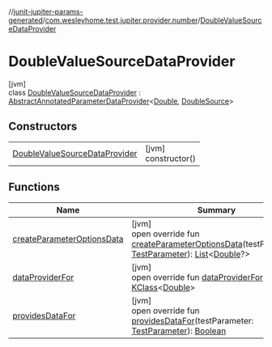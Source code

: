 //[junit-jupiter-params-generated](../../../index.md)/[com.wesleyhome.test.jupiter.provider.number](../index.md)/[DoubleValueSourceDataProvider](index.md)

# DoubleValueSourceDataProvider

[jvm]\
class [DoubleValueSourceDataProvider](index.md) : [AbstractAnnotatedParameterDataProvider](../../com.wesleyhome.test.jupiter.provider/-abstract-annotated-parameter-data-provider/index.md)&lt;[Double](https://kotlinlang.org/api/latest/jvm/stdlib/kotlin/-double/index.html), [DoubleSource](../../../../annotations/annotations/com.wesleyhome.test.jupiter.annotations.number/-double-source/index.md)&gt;

## Constructors

| | |
|---|---|
| [DoubleValueSourceDataProvider](-double-value-source-data-provider.md) | [jvm]<br>constructor() |

## Functions

| Name | Summary |
|---|---|
| [createParameterOptionsData](create-parameter-options-data.md) | [jvm]<br>open override fun [createParameterOptionsData](create-parameter-options-data.md)(testParameter: [TestParameter](../../com.wesleyhome.test.jupiter.provider/-test-parameter/index.md)): [List](https://kotlinlang.org/api/latest/jvm/stdlib/kotlin.collections/-list/index.html)&lt;[Double](https://kotlinlang.org/api/latest/jvm/stdlib/kotlin/-double/index.html)?&gt; |
| [dataProviderFor](../../com.wesleyhome.test.jupiter.provider/-abstract-parameter-data-provider/data-provider-for.md) | [jvm]<br>open override fun [dataProviderFor](../../com.wesleyhome.test.jupiter.provider/-abstract-parameter-data-provider/data-provider-for.md)(): [KClass](https://kotlinlang.org/api/latest/jvm/stdlib/kotlin.reflect/-k-class/index.html)&lt;[Double](https://kotlinlang.org/api/latest/jvm/stdlib/kotlin/-double/index.html)&gt; |
| [providesDataFor](../../com.wesleyhome.test.jupiter.provider/-abstract-annotated-parameter-data-provider/provides-data-for.md) | [jvm]<br>open override fun [providesDataFor](../../com.wesleyhome.test.jupiter.provider/-abstract-annotated-parameter-data-provider/provides-data-for.md)(testParameter: [TestParameter](../../com.wesleyhome.test.jupiter.provider/-test-parameter/index.md)): [Boolean](https://kotlinlang.org/api/latest/jvm/stdlib/kotlin/-boolean/index.html) |
